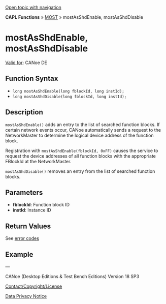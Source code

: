 [Open topic with navigation](../../../../../CANoeDEFamily.htm#Topics/CAPLFunctions/MOST/Functions/CAPLfunctionMOSTAsShdEnableCAPLfunctionMOSTAsShdDisable.md)

**CAPL Functions** » [MOST](../CAPLfunctionsMOSTOverview.md) » mostAsShdEnable, mostAsShdDisable

# mostAsShdEnable, mostAsShdDisable

[Valid for](../../../Shared/FeatureAvailability.md): CANoe DE

## Function Syntax

- `long mostAsShdEnable(long fblockId, long instId);`
- `long mostAsShdDisable(long fblockId, long instId);`

## Description

`mostAsShdEnable()` adds an entry to the list of searched function blocks. If certain network events occur, CANoe automatically sends a request to the NetworkMaster to determine the logical device address of the function block.

Registration with `mostAsShdEnable(fblockId, 0xFF)` causes the service to request the device addresses of all function blocks with the appropriate FBlockId at the NetworkMaster.

`mostAsShdDisable()` removes an entry from the list of searched function blocks.

## Parameters

- **fblockId**: Function block ID
- **instId**: Instance ID

## Return Values

See [error codes](../CAPLfunctionsMOSTErrorCodes.md)

## Example

—

CANoe (Desktop Editions & Test Bench Editions) Version 18 SP3

[Contact/Copyright/License](../../../Shared/ContactCopyrightLicense.md)

[Data Privacy Notice](https://www.vector.com/int/en/company/get-info/privacy-policy/)
